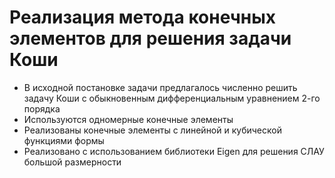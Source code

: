 # Реализация метода конечных элементов для решения задачи Коши
- В исходной постановке задачи предлагалось численно решить задачу Коши с обыкновенным дифференциальным уравнением 2-го порядка
- Используются одномерные конечные элементы
- Реализованы конечные элементы с линейной и кубической функциями формы
- Реализовано с использованием библиотеки Eigen для решения СЛАУ большой размерности
